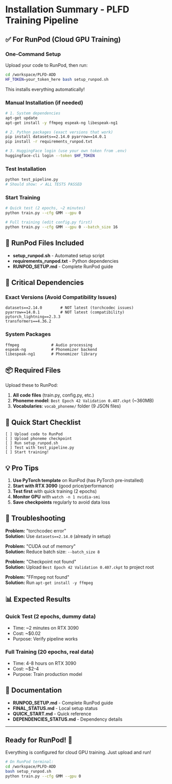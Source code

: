 # Installation Summary - PLFD Training Pipeline

## ✅ For RunPod (Cloud GPU Training)

### One-Command Setup

Upload your code to RunPod, then run:

```bash
cd /workspace/PLFD-ADD
HF_TOKEN=your_token_here bash setup_runpod.sh
```

This installs everything automatically!

### Manual Installation (if needed)

```bash
# 1. System dependencies
apt-get update
apt-get install -y ffmpeg espeak-ng libespeak-ng1

# 2. Python packages (exact versions that work)
pip install datasets==2.14.0 pyarrow==14.0.1
pip install -r requirements_runpod.txt

# 3. HuggingFace login (use your own token from .env)
huggingface-cli login --token $HF_TOKEN
```

### Test Installation

```bash
python test_pipeline.py
# Should show: ✓ ALL TESTS PASSED
```

### Start Training

```bash
# Quick test (2 epochs, ~2 minutes)
python train.py --cfg GMM --gpu 0

# Full training (edit config.py first)
python train.py --cfg GMM --gpu 0 --batch_size 16
```

## 📄 RunPod Files Included

- **setup_runpod.sh** - Automated setup script
- **requirements_runpod.txt** - Python dependencies
- **RUNPOD_SETUP.md** - Complete RunPod guide

## 🔑 Critical Dependencies

### Exact Versions (Avoid Compatibility Issues)

```
datasets==2.14.0        # NOT latest (torchcodec issues)
pyarrow==14.0.1         # NOT latest (compatibility)
pytorch_lightning==2.3.3
transformers==4.36.2
```

### System Packages

```
ffmpeg              # Audio processing
espeak-ng           # Phonemizer backend
libespeak-ng1       # Phonemizer library
```

## 📦 Required Files

Upload these to RunPod:

1. **All code files** (train.py, config.py, etc.)
2. **Phoneme model**: `Best Epoch 42 Validation 0.407.ckpt` (~360MB)
3. **Vocabularies**: `vocab_phoneme/` folder (9 JSON files)

## 🚀 Quick Start Checklist

```
[ ] Upload code to RunPod
[ ] Upload phoneme checkpoint
[ ] Run setup_runpod.sh
[ ] Test with test_pipeline.py
[ ] Start training!
```

## 💡 Pro Tips

1. **Use PyTorch template** on RunPod (has PyTorch pre-installed)
2. **Start with RTX 3090** (good price/performance)
3. **Test first** with quick training (2 epochs)
4. **Monitor GPU** with `watch -n 1 nvidia-smi`
5. **Save checkpoints** regularly to avoid data loss

## 🐛 Troubleshooting

**Problem:** "torchcodec error"  
**Solution:** Use `datasets==2.14.0` (already in setup)

**Problem:** "CUDA out of memory"  
**Solution:** Reduce batch size: `--batch_size 8`

**Problem:** "Checkpoint not found"  
**Solution:** Upload `Best Epoch 42 Validation 0.407.ckpt` to project root

**Problem:** "FFmpeg not found"  
**Solution:** Run `apt-get install -y ffmpeg`

## 📊 Expected Results

### Quick Test (2 epochs, dummy data)
- Time: ~2 minutes on RTX 3090
- Cost: ~$0.02
- Purpose: Verify pipeline works

### Full Training (20 epochs, real data)
- Time: 4-8 hours on RTX 3090
- Cost: ~$2-4
- Purpose: Train production model

## 📖 Documentation

- **RUNPOD_SETUP.md** - Complete RunPod guide
- **FINAL_STATUS.md** - Local setup status
- **QUICK_START.md** - Quick reference
- **DEPENDENCIES_STATUS.md** - Dependency details

---

## Ready for RunPod! 🎯

Everything is configured for cloud GPU training. Just upload and run!

```bash
# On RunPod terminal:
cd /workspace/PLFD-ADD
bash setup_runpod.sh
python train.py --cfg GMM --gpu 0
```


